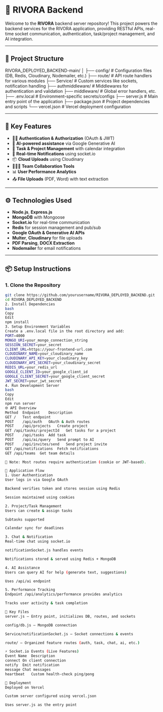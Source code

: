 
# 🚀 RIVORA Backend

Welcome to the **RIVORA** backend server repository! This project powers the backend services for the RIVORA application, providing RESTful APIs, real-time socket communication, authentication, task/project management, and AI integration.

---

## 📁 Project Structure
RIVORA_DEPLOYED_BACKEND-main/
│
├── config/ # Configuration files (DB, Redis, Cloudinary, Nodemailer, etc.)
├── route/ # API route handlers for various modules
├── Service/ # Custom services like sockets, notification handling
├── authmiddleware/ # Middlewares for authentication and validation
├── middleware/ # Global error handlers, etc.
├── .env.local # Environment-specific secrets/configs
├── server.js # Main entry point of the application
├── package.json # Project dependencies and scripts
└── vercel.json # Vercel deployment configuration

---

## 🧠 Key Features

- 🧑‍💻 **Authentication & Authorization** (OAuth & JWT)
- 🧠 **AI-powered assistance** via Google Generative AI
- 📁 **Task & Project Management** with calendar integration
- 🔔 **Real-time Notifications** using socket.io
- 📦 **Cloud Uploads** using Cloudinary
- 🧑‍🤝‍🧑 **Team Collaboration Tools**
- 📊 **User Performance Analytics**
- 📤 **File Uploads** (PDF, Word) with text extraction

---

## ⚙️ Technologies Used

- **Node.js**, **Express.js**
- **MongoDB** with Mongoose
- **Socket.io** for real-time communication
- **Redis** for session management and pub/sub
- **Google OAuth & Generative AI APIs**
- **Multer**, **Cloudinary** for file uploads
- **PDF Parsing**, **DOCX Extraction**
- **Nodemailer** for email notifications

---

## 📦 Setup Instructions

### 1. Clone the Repository

```bash
git clone https://github.com/yourusername/RIVORA_DEPLOYED_BACKEND.git
cd RIVORA_DEPLOYED_BACKEND
2. Install Dependencies
bash
Copy
Edit
npm install
3. Setup Environment Variables
Create a .env.local file in the root directory and add:
PORT=4000
MONGO_URI=your_mongo_connection_string
SESSION_SECRET=your_secret
CLIENT_URL=https://your-frontend-url.com
CLOUDINARY_NAME=your_cloudinary_name
CLOUDINARY_API_KEY=your_cloudinary_key
CLOUDINARY_API_SECRET=your_cloudinary_secret
REDIS_URL=your_redis_url
GOOGLE_CLIENT_ID=your_google_client_id
GOOGLE_CLIENT_SECRET=your_google_client_secret
JWT_SECRET=your_jwt_secret
4. Run Development Server
bash
Copy
Edit
npm run server
🌐 API Overview
Method	Endpoint	Description
GET	/	Test endpoint
POST	/api/auth	OAuth & Auth routes
POST	/api/projects	Create project
GET	/api/tasks/:projectId	Get tasks for a project
POST	/api/tasks	Add task
POST	/api/ai/query	Send prompt to AI
POST	/api/invites/send	Send project invite
GET	/api/notifications	Fetch notifications
GET	/api/teams	Get team details

🔐 Note: Most routes require authentication (cookie or JWT-based).

🧩 Application Flow
1. User Authentication
User logs in via Google OAuth

Backend verifies token and stores session using Redis

Session maintained using cookies

2. Project/Task Management
Users can create & assign tasks

Subtasks supported

Calendar sync for deadlines

3. Chat & Notification
Real-time chat using socket.io

notificationSocket.js handles events

Notifications stored & served using Redis + MongoDB

4. AI Assistance
Users can query AI for help (generate text, suggestions)

Uses /api/ai endpoint

5. Performance Tracking
Endpoint /api/analytics/performance provides analytics

Tracks user activity & task completion

🧠 Key Files
server.js — Entry point, initializes DB, routes, and sockets

config/db.js — MongoDB connection

Service/notificationSocket.js — Socket connections & events

route/ — Organized feature routes (auth, task, chat, ai, etc.)

⚡ Socket.io Events (Live Features)
Event Name	Description
connect	On client connection
notify	Emit notification
message	Chat messages
heartbeat	Custom health-check ping/pong

📁 Deployment
Deployed on Vercel

Custom server configured using vercel.json

Uses server.js as the entry point

